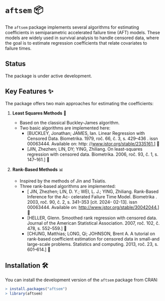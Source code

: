 # `aftsem` 📦

The `aftsem` package implements several algorithms for estimating coefficients in semiparametric accelerated failure time (AFT) models. These models are widely used in survival analysis to handle censored data, where the goal is to estimate regression coefficients that relate covariates to failure times.

## Status

The package is under active development.

## Key Features ✨

The package offers two main approaches for estimating the coefficients:

1. **Least Squares Methods** 🧮
   - Based on the classical Buckley-James algorithm. 
   - Two basic algorithms are implemented here:
     - [BUCKLEY, Jonathan; JAMES, Ian. Linear Regression with Censored Data. Biometrika. 
     1979, roč. 66, č. 3, s. 429–436 . issn 00063444. Available on: http:
	//www.jstor.org/stable/2335161.] 📖
     - [JIN, Zhezhen; LIN, DY; YING, Zhiliang. On least-squares regression with censored data.
Biometrika. 2006, roč. 93, č. 1, s. 147–161.] 📖

2. **Rank-Based Methods** 📊
   - Inspired by the methods of Jin and Tsiatis. 
   - Three rank-based algorithms are implemented:
     - [ JIN, Zhezhen; LIN, D. Y.; WEI, L. J.; YING, Zhiliang. Rank-Based Inference for the Ac-
celerated Failure Time Model. Biometrika . 2003, roč. 90, č. 2, s. 341–353 [cit. 2024-
02-13]. issn 00063444. Available on: http://www.jstor.org/stable/30042044.] 📖
     - [HELLER, Glenn. Smoothed rank regression with censored data. Journal of the American
Statistical Association. 2007, roč. 102, č. 478, s. 552–559.] 📖
     - [CHUNG, Matthias; LONG, Qi; JOHNSON, Brent A. A tutorial on rank-based coefficient
estimation for censored data in small-and large-scale problems. Statistics and computing.
2013, roč. 23, s. 601–614.] 📖

## Installation 🛠️

You can install the development version of the `aftsem` package from CRAN:

``` r
> install.packages("aftsem")
> library(aftsem)
```
